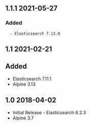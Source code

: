 ## 1.1.1 2021-05-27 <dave at tiredofit dot ca>

   ### Added
      - Elasticsearch 7.13.0


## 1.1 2021-02-21 <dave at tiredofit dot ca>

  ## Added
   - Elasticsearch 7.11.1
   - Alpine 3.13

## 1.0 2018-04-02 <dave at tiredofit dot ca>

* Initial Release - Elasticsearch 6.2.3
* Alpine 3.7
